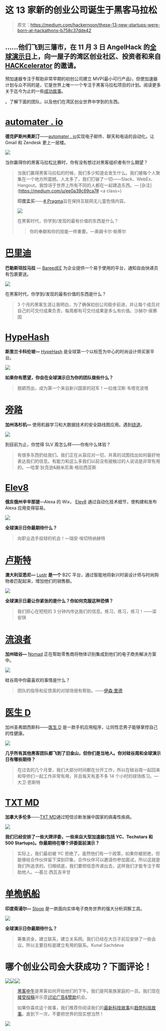# 这 13 家新的创业公司诞生于黑客马拉松

> 原文：<https://medium.com/hackernoon/these-13-new-startups-were-born-at-hackathons-b758c37dde42>

## ……他们飞到三藩市，在 11 月 3 日 AngelHack 的[全球演示日](http://globaldemoday16.com)上，向一屋子的湾区创业社区、投资者和来自 [HACKcelerator](https://medium.com/u/d12b11b4aabd#.ely24aeul) 的邀请。

预加速器专注于帮助非常早期的初创公司建立 MVP(最小可行产品)，但使加速器计划与众不同的是，它是世界上唯一一个专注于黑客马拉松项目的计划。阅读更多关于迄今为止的一些[成功故事](/angelhack/5-startups-that-prove-the-hackcelerator-breeds-awesomeness-f12dc3e6c3bf#.bi7uctdsq)。

。了解下面的团队，以及他们在湾区创业世界中学到的东西。

# [automater . io](http://automatter.io/#index)

**德克萨斯州奥斯汀**——[automater . io](http://automatter.io/#index)实现电子邮件、聊天和电话的自动化。让 Gmail 和 Zendesk 更上一层楼。

![](img/620c902f036b27d940ce3eb5ea0034b5.png)

当你赢得你的黑客马拉松比赛时，你有没有想过对黑客组织者有什么期望？

> 当我们赢得黑客马拉松的时候，我们多少知道会发生什么。我们被每个人聚集在一个地方所震撼。人太多了，我们打破了一切——Slack、WebEx、Hangout。我惊讶于世界上所有不同的人都在一起建造东西。— [杂注](https://medium.com/u/ee0a39c69ca7# <a class=)
> 
> **印度孟买**——[# Pragma](http://hash-pragma.xyz/)旨在保持互联网无儿童色情内容。
> 
> ![](img/98ddb8386b1b6fa413d14f2451a9aa6a.png)
> 
> 在黑客时代，你学到/发现的最有价值的东西是什么？
> 
> > 你的奉献和你的技能一样重要。—奥姆卡尔·帕蒂尔

# [巴里迪](http://bareedee.co/)

**巴勒斯坦拉马拉** — [BareedEE](http://bareedee.co/) 为企业提供一个易于使用的平台，通知自由快递员有包裹要送。

![](img/4cba963b7b30ddbe90c82d079e4e756a.png)

在黑客时代，你学到/发现的最有价值的东西是什么？

> 3 个月的黑客生涯让我明白，为了确保初创公司稳步前进，并让每个成员对自己的可交付成果负责，每周都有可交付成果是多么有价值。沙赫尔·侯赛因

# [HypeHash](http://www.hypehash.com/)

**斯里兰卡科伦坡—** [HypeHash](http://www.hypehash.com/) 是全球第一个以标签为中心的时尚设计师买家平台。

![](img/84ef8b0b834aa74522ebb81b3ece3d36.png)

**如果你有愿望，你会在全球演示日为你的团队做些什么？**

> 脱颖而出，成为第一个来自新兴国家的冠军！—拉维汉斯·韦塔克波塔

# [旁路](http://gobypass.com/)

**加州洛杉机—** 使用机器学习和大数据技术的安全路线图应用。遇到[绕道](http://www.gobypass.com/)。

![](img/f5020a20c3238ced531a2e92ce0805da.png)

到目前为止，你觉得 SLV 周怎么样——你有什么体验？

> 有很多东西扔给我们。我们正在从容应对一切，并真的试图找出如何最好地表达我们的信息。有能力和这么多我们以前没有接触过的人说话是非常有用的。—哈里·狄克逊&赫米尼奥·格拉西亚斯

# [Elev8](http://www.elev8learning.co/)

**俄亥俄州辛辛那提**—Alexa 的 Wix， [Elev8](http://www.elev8learning.co/#/) 通过自动化技术细节，使构建和发布 Alexa 应用变得容易。

![](img/e86820528e1a3759d0ef2af0d6f938a2.png)

**全球演示日你最期待什么？**

> 向职业选手投球的机会！—瑞安·埃切特纳赫特

# [卢斯特](https://lustr.style/)

**澳大利亚悉尼—** [Lustr](https://lustr.style/) **是一个** B2C 平台，通过智能地将新兴时装设计师与时尚购物者匹配起来，增加他们的销售额。

![](img/1b90443888c73c33b40b39a4bc9b811a.png)

**全球演示日最让你紧张的是什么？你如何克服这种恐惧？**

> 我们担心在短短的 3 分钟内传达我们的信息。练习，练习，练习！——梁安琪

# [流浪者](https://mahahahajan.github.io/NomadLandingPage/)

**加州硅谷—** [Nomad](https://mahahahajan.github.io/NomadLandingPage/) 正在帮助零售商将物体识别集成到他们的电子商务解决方案中。

![](img/bf3a19fd7c6538b1b898e1509b079e13.png)

硅谷周中你最喜欢的事情是什么？

> 团队的指导和反馈真的对球场很有帮助。——[伊森·里德](https://medium.com/u/f25290bd008d?source=post_page-----b758c37dde42--------------------------------)

# [医生 D](http://askdoctordick.com/)

加州圣弗朗西斯科——[医生 D](http://www.askdoctordick.com/) 是一款手机应用程序，让同性恋男子能够掌控自己的性健康。

![](img/d7898a36b86dd7c40d6fdcccad79094c.png)

**几乎所有其他黑客团队都飞到了旧金山，但你们是当地人。你对硅谷周和全球演示日有哪些期待？**

> 在过去的几个月里，我们大部分时间都在分开工作，所以在硅谷周一起回来和导师们一起工作非常有用，并且每天有差不多 14 个小时的球场练习。—大卫·恩斯特

# [TXT MD](http://www.txtmd.xyz/)

**加拿大多伦多**——[TXT MD](http://www.txtmd.xyz/)通过短信诊断发展中国家的病毒性疾病。

![](img/89ae9e748a5b6d7c8d5ffdc7eebddd2c.png)

**我们已经安排了一些大牌评委，一些来自大型加速器(包括 YC、Techstars 和 500 Startups)。你最期待在哪个评委面前演示？**

> 实际上，我们最初被 YC 拒绝了。虽然他们有一个政策，如果你被拒绝，但能够给合作伙伴留下深刻印象，合作伙伴可以邀请你参加面试，所以这就是我们所追求的。归根结底，我们要把信息传递出去，这样我们才能专注于帮助他人。—基兰·西瓦吉辛甘

# [单桅帆船](http://sloopstream.xyz/)

**印度斋浦尔—** [Sloop](http://sloopstream.xyz/) 是一款面向实体电子商务世界的强大分析洞察工具。

![](img/4a76795168fe7f3f93319287298f1799.png)

**全球演示日你最期待什么？**

> 筹集资金，建立联系，建立关系网。我们已经在大日子前后安排了一些会议。所以主要目标是建立有用的联系。Kunal Sachdeva

# 哪个创业公司会大获成功？下面评论！

[![](img/50ef4044ecd4e250b5d50f368b775d38.png)](http://bit.ly/HackernoonFB)[![](img/979d9a46439d5aebbdcdca574e21dc81.png)](https://goo.gl/k7XYbx)[![](img/2930ba6bd2c12218fdbbf7e02c8746ff.png)](https://goo.gl/4ofytp)

> [黑客中午](http://bit.ly/Hackernoon)是黑客如何开始他们的下午。我们是阿美族家庭的一员。我们现在[接受投稿](http://bit.ly/hackernoonsubmission)并乐意[讨论广告&赞助](mailto:partners@amipublications.com)机会。
> 
> 如果你喜欢这个故事，我们推荐你阅读我们的[最新科技故事](http://bit.ly/hackernoonlatestt)和[趋势科技故事](https://hackernoon.com/trending)。直到下一次，不要把世界的现实想当然！

[![](img/be0ca55ba73a573dce11effb2ee80d56.png)](https://goo.gl/Ahtev1)